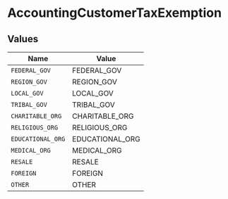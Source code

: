 # AccountingCustomerTaxExemption


## Values

| Name              | Value             |
| ----------------- | ----------------- |
| `FEDERAL_GOV`     | FEDERAL_GOV       |
| `REGION_GOV`      | REGION_GOV        |
| `LOCAL_GOV`       | LOCAL_GOV         |
| `TRIBAL_GOV`      | TRIBAL_GOV        |
| `CHARITABLE_ORG`  | CHARITABLE_ORG    |
| `RELIGIOUS_ORG`   | RELIGIOUS_ORG     |
| `EDUCATIONAL_ORG` | EDUCATIONAL_ORG   |
| `MEDICAL_ORG`     | MEDICAL_ORG       |
| `RESALE`          | RESALE            |
| `FOREIGN`         | FOREIGN           |
| `OTHER`           | OTHER             |